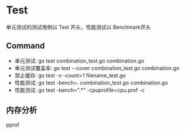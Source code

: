 # Test
单元测试的测试用例以 Test 开头，性能测试以 Benchmark开头
## Command
- 单元测试: go test combination_test.go combination.go
- 单元测试覆盖率: go test --cover combination_test.go combination.go
- 禁止缓存: go test -v -count=1 filename_test.go
- 性能测试: go test -bench=. combination_test.go combination.go
- 性能测试: go test -bench=".*" -cpuprofile=cpu.prof -c
  
## 内存分析
pprof